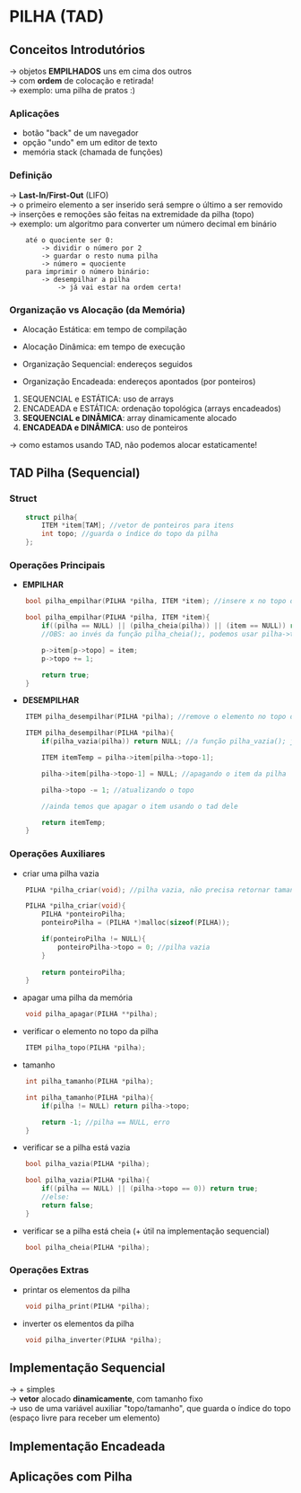 # PILHA (TAD)
## Conceitos Introdutórios
-> objetos **EMPILHADOS** uns em cima dos outros <br />
-> com **ordem** de colocação e retirada! <br />
-> exemplo: uma pilha de pratos :) <br />

### Aplicações
- botão "back" de um navegador
- opção "undo" em um editor de texto
- memória stack (chamada de funções)

### Definição
-> **Last-In/First-Out** (LIFO) <br />
-> o primeiro elemento a ser inserido será sempre o último a ser removido <br />
-> inserções e remoções são feitas na extremidade da pilha (topo) <br />
-> exemplo: um algoritmo para converter um número decimal em binário <br />
```
    até o quociente ser 0:
        -> dividir o número por 2
        -> guardar o resto numa pilha
        -> número = quociente
    para imprimir o número binário:
        -> desempilhar a pilha
            -> já vai estar na ordem certa!
```

### Organização vs Alocação (da Memória)
- Alocação Estática: em tempo de compilação
- Alocação Dinâmica: em tempo de execução

- Organização Sequencial: endereços seguidos
- Organização Encadeada: endereços apontados (por ponteiros)

1. SEQUENCIAL e ESTÁTICA: uso de arrays
2. ENCADEADA e ESTÁTICA: ordenação topológica (arrays encadeados)
3. **SEQUENCIAL e DINÂMICA**: array dinamicamente alocado
4. **ENCADEADA e DINÂMICA**: uso de ponteiros <br />

-> como estamos usando TAD, não podemos alocar estaticamente!

## TAD Pilha (Sequencial)

### Struct
```c
    struct pilha{
        ITEM *item[TAM]; //vetor de ponteiros para itens
        int topo; //guarda o índice do topo da pilha
    };
```

### Operações Principais
- **EMPILHAR**
```c
    bool pilha_empilhar(PILHA *pilha, ITEM *item); //insere x no topo de P

    bool pilha_empilhar(PILHA *pilha, ITEM *item){
        if((pilha == NULL) || (pilha_cheia(pilha)) || (item == NULL)) return false;
        //OBS: ao invés da função pilha_cheia();, podemos usar pilha->topo == TAM

        p->item[p->topo] = item;
        p->topo += 1;

        return true;
    }
```

- **DESEMPILHAR**
```c
    ITEM pilha_desempilhar(PILHA *pilha); //remove o elemento no topo de P e o retorna

    ITEM pilha_desempilhar(PILHA *pilha){
        if(pilha_vazia(pilha)) return NULL; //a função pilha_vazia(); já checa se pilha não é NULL

        ITEM itemTemp = pilha->item[pilha->topo-1];

        pilha->item[pilha->topo-1] = NULL; //apagando o item da pilha

        pilha->topo -= 1; //atualizando o topo

        //ainda temos que apagar o item usando o tad dele

        return itemTemp;
    }
```

### Operações Auxiliares
- criar uma pilha vazia
```c
    PILHA *pilha_criar(void); //pilha vazia, não precisa retornar tamanho

    PILHA *pilha_criar(void){
        PILHA *ponteiroPilha;
        ponteiroPilha = (PILHA *)malloc(sizeof(PILHA));

        if(ponteiroPilha != NULL){
            ponteiroPilha->topo = 0; //pilha vazia
        }
        
        return ponteiroPilha;
    }
```

- apagar uma pilha da memória
```c
    void pilha_apagar(PILHA **pilha);
```

- verificar o elemento no topo da pilha
```c
    ITEM pilha_topo(PILHA *pilha);
```

- tamanho
```c
    int pilha_tamanho(PILHA *pilha);

    int pilha_tamanho(PILHA *pilha){
        if(pilha != NULL) return pilha->topo;

        return -1; //pilha == NULL, erro
    }
```

- verificar se a pilha está vazia
```c
    bool pilha_vazia(PILHA *pilha);

    bool pilha_vazia(PILHA *pilha){
        if((pilha == NULL) || (pilha->topo == 0)) return true;
        //else:
        return false;
    }
```

- verificar se a pilha está cheia (+ útil na implementação sequencial)
```c
    bool pilha_cheia(PILHA *pilha);
```

### Operações Extras
- printar os elementos da pilha
```c
    void pilha_print(PILHA *pilha);
```

- inverter os elementos da pilha
```c
    void pilha_inverter(PILHA *pilha);
```

## Implementação Sequencial
-> + simples <br />
-> **vetor** alocado **dinamicamente**, com tamanho fixo <br />
-> uso de uma variável auxiliar "topo/tamanho", que guarda o índice do topo (espaço livre para receber um elemento) <br />

## Implementação Encadeada

## Aplicações com Pilha